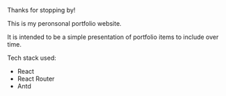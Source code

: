 Thanks for stopping by!

This is my peronsonal portfolio website.

It is intended to be a simple presentation of portfolio items to include
over time. 

Tech stack used:
- React
- React Router
- Antd
